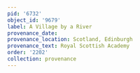 ```yaml
---
pid: '6732'
object_id: '9679'
label: A Village by a River
provenance_date:
provenance_location: Scotland, Edinburgh
provenance_text: Royal Scottish Academy
order: '2202'
collection: provenance
---
```

